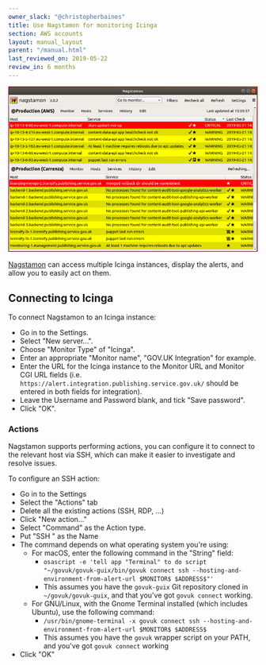 ```yaml
---
owner_slack: "@christopherbaines"
title: Use Nagstamon for monitoring Icinga
section: AWS accounts
layout: manual_layout
parent: "/manual.html"
last_reviewed_on: 2019-05-22
review_in: 6 months
---
```


![nagstamon](images/nagstamon.png)

[Nagstamon][] can access multiple Icinga instances, display the
alerts, and allow you to easily act on them.

[Nagstamon]: https://nagstamon.ifw-dresden.de/

## Connecting to Icinga

To connect Nagstamon to an Icinga instance:

- Go in to the Settings.
- Select "New server...".
- Choose "Monitor Type" of "Icinga".
- Enter an appropriate "Monitor name", "GOV.UK Integration" for example.
- Enter the URL for the Icinga instance to the Monitor URL and Monitor
  CGI URL fields (i.e. `https://alert.integration.publishing.service.gov.uk/`
  should be entered in both fields for integration).
- Leave the Username and Password blank, and tick "Save password".
- Click "OK".

### Actions

Nagstamon supports performing actions, you can configure it to connect
to the relevant host via SSH, which can make it easier to investigate
and resolve issues.

To configure an SSH action:

- Go in to the Settings
- Select the "Actions" tab
- Delete all the existing actions (SSH, RDP, ...)
- Click "New action..."
- Select "Command" as the Action type.
- Put "SSH " as the Name
- The command depends on what operating system you're using:
    - For macOS, enter the following command in the "String" field:
        - `osascript -e 'tell app "Terminal" to do script "~/govuk/govuk-guix/bin/govuk connect ssh --hosting-and-environment-from-alert-url $MONITOR$ $ADDRESS$"'`
        - This assumes you have the `govuk-guix` Git repository cloned in
         `~/govuk/govuk-guix`, and that you've got `govuk connect` working.
    - For GNU/Linux, with the Gnome Terminal installed (which includes
      Ubuntu), use the following command:
        - `/usr/bin/gnome-terminal -x govuk connect ssh --hosting-and-environment-from-alert-url $MONITOR$ $ADDRESS$`
        - This assumes you have the `govuk` wrapper script on your PATH,
          and you've got `govuk connect` working
- Click "OK"
